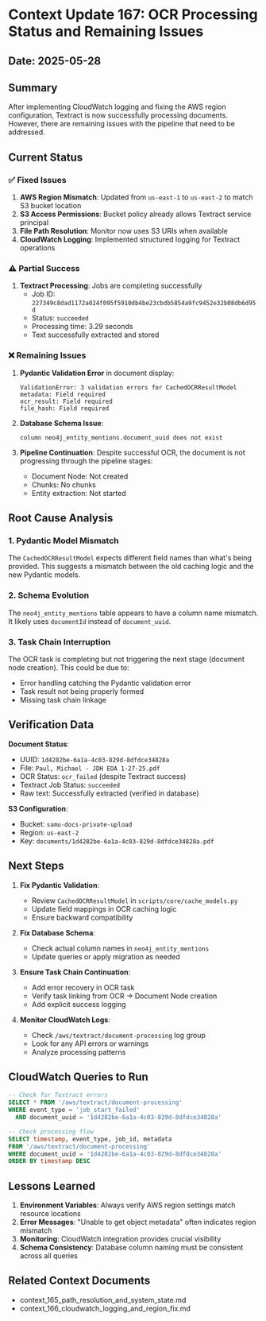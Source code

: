 # Context Update 167: OCR Processing Status and Remaining Issues

## Date: 2025-05-28

## Summary
After implementing CloudWatch logging and fixing the AWS region configuration, Textract is now successfully processing documents. However, there are remaining issues with the pipeline that need to be addressed.

## Current Status

### ✅ Fixed Issues
1. **AWS Region Mismatch**: Updated from `us-east-1` to `us-east-2` to match S3 bucket location
2. **S3 Access Permissions**: Bucket policy already allows Textract service principal
3. **File Path Resolution**: Monitor now uses S3 URIs when available
4. **CloudWatch Logging**: Implemented structured logging for Textract operations

### ⚠️ Partial Success
1. **Textract Processing**: Jobs are completing successfully
   - Job ID: `227349c8dad1172a024f095f5910db4be23cbdb5854a9fc9452e32b08db6d95d`
   - Status: `succeeded`
   - Processing time: 3.29 seconds
   - Text successfully extracted and stored

### ❌ Remaining Issues

1. **Pydantic Validation Error** in document display:
   ```
   ValidationError: 3 validation errors for CachedOCRResultModel
   metadata: Field required
   ocr_result: Field required
   file_hash: Field required
   ```

2. **Database Schema Issue**:
   ```
   column neo4j_entity_mentions.document_uuid does not exist
   ```

3. **Pipeline Continuation**: Despite successful OCR, the document is not progressing through the pipeline stages:
   - Document Node: Not created
   - Chunks: No chunks
   - Entity extraction: Not started

## Root Cause Analysis

### 1. Pydantic Model Mismatch
The `CachedOCRResultModel` expects different field names than what's being provided. This suggests a mismatch between the old caching logic and the new Pydantic models.

### 2. Schema Evolution
The `neo4j_entity_mentions` table appears to have a column name mismatch. It likely uses `documentId` instead of `document_uuid`.

### 3. Task Chain Interruption
The OCR task is completing but not triggering the next stage (document node creation). This could be due to:
- Error handling catching the Pydantic validation error
- Task result not being properly formed
- Missing task chain linkage

## Verification Data

**Document Status**:
- UUID: `1d4282be-6a1a-4c03-829d-8dfdce34828a`
- File: `Paul, Michael - JDH EOA 1-27-25.pdf`
- OCR Status: `ocr_failed` (despite Textract success)
- Textract Job Status: `succeeded`
- Raw text: Successfully extracted (verified in database)

**S3 Configuration**:
- Bucket: `samu-docs-private-upload`
- Region: `us-east-2`
- Key: `documents/1d4282be-6a1a-4c03-829d-8dfdce34828a.pdf`

## Next Steps

1. **Fix Pydantic Validation**:
   - Review `CachedOCRResultModel` in `scripts/core/cache_models.py`
   - Update field mappings in OCR caching logic
   - Ensure backward compatibility

2. **Fix Database Schema**:
   - Check actual column names in `neo4j_entity_mentions`
   - Update queries or apply migration as needed

3. **Ensure Task Chain Continuation**:
   - Add error recovery in OCR task
   - Verify task linking from OCR → Document Node creation
   - Add explicit success logging

4. **Monitor CloudWatch Logs**:
   - Check `/aws/textract/document-processing` log group
   - Look for any API errors or warnings
   - Analyze processing patterns

## CloudWatch Queries to Run

```sql
-- Check for Textract errors
SELECT * FROM '/aws/textract/document-processing'
WHERE event_type = 'job_start_failed'
  AND document_uuid = '1d4282be-6a1a-4c03-829d-8dfdce34828a'

-- Check processing flow
SELECT timestamp, event_type, job_id, metadata
FROM '/aws/textract/document-processing'
WHERE document_uuid = '1d4282be-6a1a-4c03-829d-8dfdce34828a'
ORDER BY timestamp DESC
```

## Lessons Learned

1. **Environment Variables**: Always verify AWS region settings match resource locations
2. **Error Messages**: "Unable to get object metadata" often indicates region mismatch
3. **Monitoring**: CloudWatch integration provides crucial visibility
4. **Schema Consistency**: Database column naming must be consistent across all queries

## Related Context Documents
- context_165_path_resolution_and_system_state.md
- context_166_cloudwatch_logging_and_region_fix.md